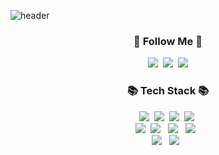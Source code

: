 <!--
**StandardCircle/StandardCircle** is a ✨ _special_ ✨ repository because its `README.md` (this file) appears on your GitHub profile.

Here are some ideas to get you started:

- 🔭 I’m currently working on ...
- 🌱 I’m currently learning ...
- 👯 I’m looking to collaborate on ...
- 🤔 I’m looking for help with ...
- 💬 Ask me about ...
- 📫 How to reach me: ...
- 😄 Pronouns: ...
- ⚡ Fun fact: ...
-->

![header](https://capsule-render.vercel.app/api?type=soft&color=gradient&height=300&section=header&text=Hi!%20I'm%20StandardCircle!&fontSize=70&animation=fadeIn)

<h3 align="center">🌈 Follow Me 🌈</h3>
<p align="center">
  <a href="https://github.com/StandardCircle/sw_Jung.github.io"><img src="https://img.shields.io/badge/StandardCircle-black?style=flat-square&logo=github&logoColor=white&link=https://velog.io/@hyeinisfree"/></a>&nbsp
  <a href="https://www.instagram.com/sw_jung96/?hl=ko"><img src="https://img.shields.io/badge/sw_jung96-E4405F?style=flat-square&logo=Instagram&logoColor=white&link=https://www.instagram.com/hye_inisfree/"/></a>&nbsp
  <a href="mailto:mae01181@gmail.com"><img src="https://img.shields.io/badge/mae01181@gmail.com-d14836?style=flat-square&logo=Gmail&logoColor=white&link=kimhyein7110@gmail.com"/></a>
</p>

  
<h3 align="center">📚 Tech Stack 📚</h3>
<p align="center">
  <img src="https://img.shields.io/badge/C++-00599C?style=flat-square&logo=C%2B%2B&logoColor=white"/></a>&nbsp 
  <img src="https://img.shields.io/badge/Java-007396?style=flat-square&logo=Java&logoColor=white"/></a>&nbsp
  <img src="https://img.shields.io/badge/Python-3766AB?style=flat-square&logo=Python&logoColor=white"/></a>&nbsp 
  <img src="https://img.shields.io/badge/Javascript-ffb13b?style=flat-square&logo=javascript&logoColor=white"/></a>&nbsp 
  <br>
  <img src="https://img.shields.io/badge/Node.js-339933?style=flat-square&logo=Node.js&logoColor=white"/></a>&nbsp 
  <img src="https://img.shields.io/badge/Android-3DDC84?style=flat-square&logo=Android&logoColor=white"/></a> &nbsp
  <img src="https://img.shields.io/badge/c-%2300599C.svg?style=flat-square&logo=c&logoColor=whit"/></a> &nbsp
  <img src="https://img.shields.io/badge/c%23-%23239120.svg?style=flat-square&logo=c-sharp&logoColor=white"/></a> &nbsp
  <br>
  <img src="https://img.shields.io/badge/Anaconda-%2344A833.svg?style=flat-square&logo=anaconda&logoColor=white"/></a> &nbsp
  <img src="https://img.shields.io/badge/opencv-%23white.svg?style=flat-square&logo=opencv&logoColor=white"/></a> &nbsp
</p>

